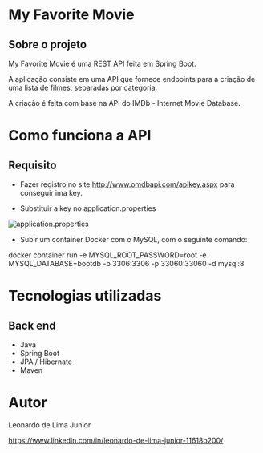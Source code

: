 # My Favorite Movie 

## Sobre o projeto

My Favorite Movie é uma REST API feita em Spring Boot. 

A aplicação consiste em uma API que fornece endpoints para a criação de uma lista de filmes, separadas por categoria.

A criação é feita com base na API do IMDb - Internet Movie Database.

# Como funciona a API

## Requisito

- Fazer registro no site http://www.omdbapi.com/apikey.aspx para conseguir ima key.

- Substituir a key no application.properties

![application.properties](https://github.com/leoljunior/assets/blob/master/application%20properties.png)

- Subir um container Docker com o MySQL, com o seguinte comando:

docker container run -e MYSQL_ROOT_PASSWORD=root -e MYSQL_DATABASE=bootdb -p 3306:3306 -p 33060:33060 -d mysql:8

# Tecnologias utilizadas
## Back end
- Java
- Spring Boot
- JPA / Hibernate
- Maven

# Autor

Leonardo de Lima Junior

https://www.linkedin.com/in/leonardo-de-lima-junior-11618b200/
